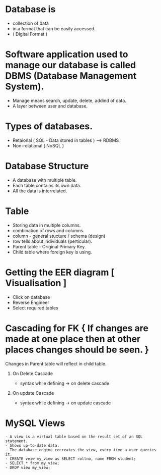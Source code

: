 # Database is 
-   collection of data 
-   in a format that can be easily accessed. 
-   ( Digital Format )


# Software application used to manage our database is called DBMS (Database Management System).
- Manage means search, update, delete, addind of data.
- A layer between user and database.


# Types of databases.
- Retaional ( SQL - Data stored in tables )         -->     RDBMS
- Non-relational ( NoSQL )


# Database Structure
- A database with multiple table.
- Each table contains its own data.
- All the data is interrelated.


# Table 
- Storing data in multiple columns.
- combination of rows and columns.
- column - general stucture / schema (design)
- row tells about individuals (perticular).
- Parent table - Original Primary Key.
- Child table where foreign key is using.


# Getting the EER diagram   [ Visualisation ]
- Click on database 
- Reverse Engineer
- Select required tables 


# Cascading for FK      {   If changes are made at one place then at other places changes should be seen.   }
Changes in Parent table will reflect in child table.

1) On Delete Cascade
    -   syntax while defining   ->      on delete cascade 

2) On update Cascade 
    -   syntax while defining   ->      on update cascade 



# MySQL Views
    - A view is a virtual table based on the result set of an SQL statement.
    - Shows up-to-date data.
    - The database engine recreates the view, every time a user queries it.
    - CREATE veiw my_view as SELECT rollno, name FROM student;
    - SELECT * from my_view;
    - DROP view my_view;
    